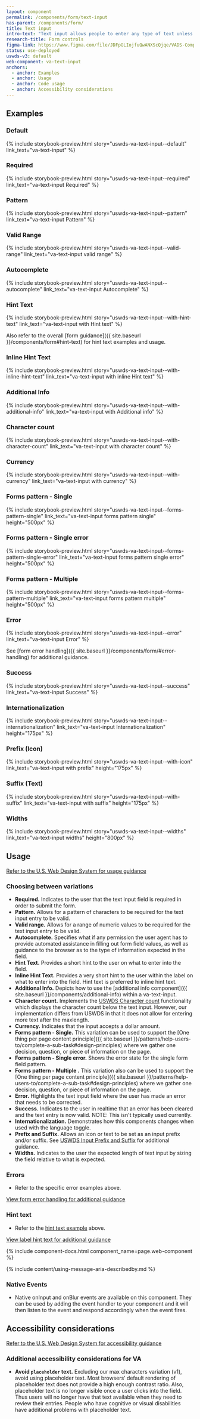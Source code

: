 ```yaml
---
layout: component
permalink: /components/form/text-input
has-parent: /components/form/
title: Text input
intro-text: "Text input allows people to enter any type of text unless otherwise restricted."
research-title: Form controls
figma-link: https://www.figma.com/file/JDFpGLIojfuQwANXScQjqe/VADS-Component-Examples?type=design&node-id=1377%3A95544&mode=design&t=h9BoxMWwcHe2DhUd-1
status: use-deployed
uswds-v3: default
web-component: va-text-input
anchors:
  - anchor: Examples
  - anchor: Usage
  - anchor: Code usage
  - anchor: Accessibility considerations
---
```


## Examples

### Default

{% include storybook-preview.html story="uswds-va-text-input--default" link_text="va-text-input" %}

### Required

{% include storybook-preview.html story="uswds-va-text-input--required" link_text="va-text-input Required" %}

### Pattern

{% include storybook-preview.html story="uswds-va-text-input--pattern" link_text="va-text-input Pattern" %}

### Valid Range

{% include storybook-preview.html story="uswds-va-text-input--valid-range" link_text="va-text-input valid range" %}

### Autocomplete

{% include storybook-preview.html story="uswds-va-text-input--autocomplete" link_text="va-text-input Autocomplete" %}

### Hint Text

{% include storybook-preview.html story="uswds-va-text-input--with-hint-text" link_text="va-text-input with Hint text" %}

Also refer to the overall [form guidance]({{ site.baseurl }}/components/form#hint-text) for hint text examples and usage.

### Inline Hint Text

{% include storybook-preview.html story="uswds-va-text-input--with-inline-hint-text" link_text="va-text-input with inline Hint text" %}

### Additional Info

{% include storybook-preview.html story="uswds-va-text-input--with-additional-info" link_text="va-text-input with Additional info" %}

### Character count

{% include storybook-preview.html story="uswds-va-text-input--with-character-count" link_text="va-text-input with character count" %}

### Currency

{% include storybook-preview.html story="uswds-va-text-input--with-currency" link_text="va-text-input with currency" %}

### Forms pattern - Single

{% include storybook-preview.html story="uswds-va-text-input--forms-pattern-single" link_text="va-text-input forms pattern single" height="500px" %}

### Forms pattern - Single error

{% include storybook-preview.html story="uswds-va-text-input--forms-pattern-single-error" link_text="va-text-input forms pattern single error" height="500px" %}

### Forms pattern - Multiple

{% include storybook-preview.html story="uswds-va-text-input--forms-pattern-multiple" link_text="va-text-input forms pattern multiple" height="500px" %}

### Error

{% include storybook-preview.html story="uswds-va-text-input--error" link_text="va-text-input Error" %}

See [form error handling]({{ site.baseurl }}/components/form/#error-handling) for additional guidance.

### Success

{% include storybook-preview.html story="uswds-va-text-input--success" link_text="va-text-input Success" %}

### Internationalization

{% include storybook-preview.html story="uswds-va-text-input--internationalization" link_text="va-text-input Internationalization" height="175px" %}

### Prefix (Icon)

{% include storybook-preview.html story="uswds-va-text-input--with-icon" link_text="va-text-input with prefix" height="175px" %}

### Suffix (Text)

{% include storybook-preview.html story="uswds-va-text-input--with-suffix" link_text="va-text-input with suffix" height="175px" %}

### Widths

{% include storybook-preview.html story="uswds-va-text-input--widths" link_text="va-text-input widths" height="800px" %}

## Usage

<a class="vads-c-action-link--blue" href="https://designsystem.digital.gov/components/text-input/">Refer to the U.S. Web Design System for usage guidance</a>

### Choosing between variations

* **Required.** Indicates to the user that the text input field is required in order to submit the form.
* **Pattern.** Allows for a pattern of characters to be required for the text input entry to be valid.
* **Valid range.** Allows for a range of numeric values to be required for the text input entry to be valid.
* **Autocomplete.** Specifies what if any permission the user agent has to provide automated assistance in filling out form field values, as well as guidance to the browser as to the type of information expected in the field.
* **Hint Text.** Provides a short hint to the user on what to enter into the field.
* **Inline Hint Text.** Provides a very short hint to the user within the label on what to enter into the field. Hint text is preferred to inline hint text.
* **Additional Info.** Depicts how to use the [additional info component]({{ site.baseurl }}/components/additional-info) within a va-text-input.
* **Character count.** Implements the [USWDS Character count](https://designsystem.digital.gov/components/character-count/) functionality which displays the character count below the text input. However, our implementation differs from USWDS in that it does not allow for entering more text after the maxlength.
* **Currency.** Indicates that the input accepts a dollar amount.
* **Forms pattern - Single.** This variation can be used to support the [One thing per page content principle]({{ site.baseurl }}/patterns/help-users-to/complete-a-sub-task#design-principles) where we gather one decision, question, or piece of information on the page.
* **Forms pattern - Single error.** Shows the error state for the single form field pattern.
* **Forms pattern - Multiple .** This variation also can be used to support the [One thing per page content principle]({{ site.baseurl }}/patterns/help-users-to/complete-a-sub-task#design-principles) where we gather one decision, question, or piece of information on the page.
* **Error.** Highlights the text input field where the user has made an error that needs to be corrected.
* **Success.** Indicates to the user in realtime that an error has been cleared and the text entry is now valid. NOTE: This isn't typically used currently.
* **Internationalization.** Demonstrates how this components changes when used with the language toggle.
* **Prefix and Suffix.** Allows an icon or text to be set as an input prefix and/or suffix. See [USWDS Input Prefix and Suffix](https://designsystem.digital.gov/components/input-prefix-suffix/) for additional guidance. 
* **Widths.** Indicates to the user the expected length of text input by sizing the field relative to what is expected.

### Errors

* Refer to the specific error examples above.

<a class="vads-c-action-link--blue" href="{{ site.baseurl }}/components/form/#error-handling">
  View form error handling for additional guidance
</a>

### Hint text

* Refer to the [hint text example](#hint-text) above.

<a class="vads-c-action-link--blue" href="{{ site.baseurl }}/components/form/label#hint-text">
  View label hint text for additional guidance
</a>

{% include component-docs.html component_name=page.web-component %}

{% include content/using-message-aria-describedby.md %}

### Native Events

* Native onInput and onBlur events are available on this component. They can be used by adding the event handler to your component and it will then listen to the event and respond accordingly when the event fires.

## Accessibility considerations

<a class="vads-c-action-link--blue" href="https://designsystem.digital.gov/components/text-input/#accessibility-text-input">Refer to the U.S. Web Design System for accessibility guidance</a>

### Additional accessibility considerations for VA

* **Avoid `placeholder` text.** Excluding our max characters variation (v1), avoid using placeholder text. Most browsers’ default rendering of placeholder text does not provide a high enough contrast ratio. Also, placeholder text is no longer visible once a user clicks into the field. Thus users will no longer have that text available when they need to review their entries. People who have cognitive or visual disabilities have additional problems with placeholder text.